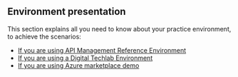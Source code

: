## Environment presentation 

This section explains all you need to know about your practice environment, to achieve the scenarios: 
- [If you are using API Management Reference Environment](./APIM_Reference_Environment)
- [If you are using a Digital Techlab Environment](./Digital_Techlab_Environment)
- [If you are using Azure marketplace demo](./Azure_marketplace_demo)






